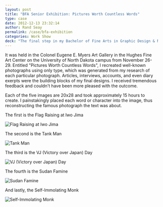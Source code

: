 ```yaml
---
layout: post
title: "BFA Senior Exhibition: Pictures Worth Countless Words"
type: case
date: 2012-12-13 23:32:14
author: Rand Seay
permalink: /case/bfa-exhibition
categories: Work Show
deck: "The final step in my Bachelor of Fine Arts in Graphic Design & New Art Media, my Senior Exhibition was a culmination of my art education."
---
```


It was held in the Colonel Eugene E. Myers Art Gallery in the Hughes Fine Art Center on the University of North Dakota campus from November 26-29. Entitled "Pictures Worth Countless Words", I recreated well-known photographs using only type, which was generated from my research of each particular photograph. Articles, interviews, accounts, and even diary exerpts were the building blocks of my final designs. I received tremendous feedback and couldn't have been more pleased with the outcome.

Each of the five images are 20x28 and took approximately 15 hours to create. I painstakingly placed each word or character into the image, thus reconstructing the famous photograph the text was about.

The first is the Flag Raising at Iwo Jima

<img class="drop-shadow" src="{{ '/img/work/bfa-exhibition/bfa-flagraising.jpg' | prepend: site.baseurl }}" alt="Flag Raising at Iwo Jima">

The second is the Tank Man

<img class="drop-shadow" src="{{ '/img/work/bfa-exhibition/bfa-tankman.jpg' | prepend: site.baseurl }}" alt="Tank Man">

The third is the VJ (Victory over Japan) Day

<img class="drop-shadow" src="{{ '/img/work/bfa-exhibition/bfa-vjday.jpg' | prepend: site.baseurl }}" alt="VJ (Victory over Japan) Day">

The fourth is the Sudan Famine

<img class="drop-shadow" src="{{ '/img/work/bfa-exhibition/bfa-sudanfamine.jpg' | prepend: site.baseurl }}" alt="Sudan Famine">

And lastly, the Self-Immolating Monk

<img class="drop-shadow" src="{{ '/img/work/bfa-exhibition/bfa-monk.jpg' | prepend: site.baseurl }}" alt="Self-Immolating Monk">
